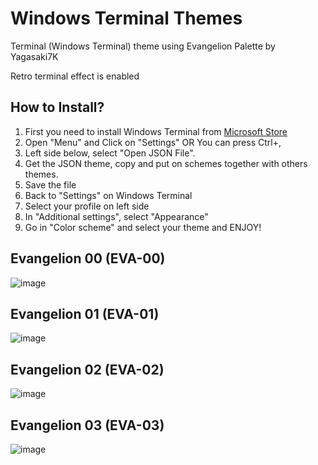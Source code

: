 # Windows Terminal Themes
Terminal (Windows Terminal) theme using Evangelion Palette by Yagasaki7K

Retro terminal effect is enabled

## How to Install?
1. First you need to install Windows Terminal from [Microsoft Store](https://apps.microsoft.com/detail/9n0dx20hk701?rtc=1&hl=pt-br&gl=BR)
2. Open "Menu" and Click on "Settings" OR You can press Ctrl+,
3. Left side below, select "Open JSON File".
4. Get the JSON theme, copy and put on schemes together with others themes.
5. Save the file
6. Back to "Settings" on Windows Terminal
7. Select your profile on left side
8. In "Additional settings", select "Appearance"
9. Go in "Color scheme" and select your theme and ENJOY!

## Evangelion 00 (EVA-00)
![image](https://github.com/user-attachments/assets/3ef866a0-6456-441b-9f53-103f96643a27)

## Evangelion 01 (EVA-01)
![image](https://github.com/user-attachments/assets/e6c23515-2e17-41bb-8e43-a4e2a78d5ff6)

## Evangelion 02 (EVA-02)
![image](https://github.com/user-attachments/assets/7adc874a-71f3-430d-b60d-9dfb59d49ec9)

## Evangelion 03 (EVA-03)
![image](https://github.com/user-attachments/assets/528135fd-2c8b-4662-a610-bcf350255c66)
